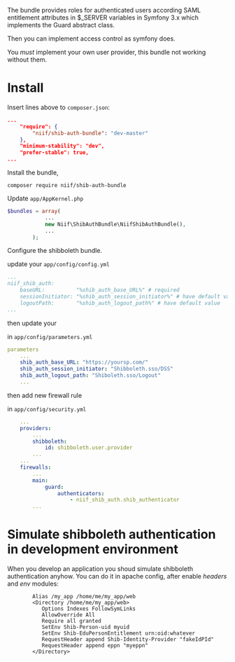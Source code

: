 The bundle provides roles for authenticated users according SAML entitlement attributes in $_SERVER variables
in Symfony 3.x which implements the Guard abstract class.

Then you can implement access control as symfony does.
 
 You _must_ implement your own user provider, this bundle not working without them.

# Install

Insert lines above to ```composer.json```:

```json
...
    "require": {
        "niif/shib-auth-bundle": "dev-master"
    },
    "minimum-stability": "dev",
    "prefer-stable": true,
...
```

Install the bundle,

```
composer require niif/shib-auth-bundle
```

Update ```app/AppKernel.php```

```php
$bundles = array(
            ...
            new Niif\ShibAuthBundle\NiifShibAuthBundle(),
            ...
        );

```

Configure the shibboleth bundle.

update your ```app/config/config.yml```

```yaml
...
niif_shib_auth:
    baseURL:          "%shib_auth_base_URL%" # required
    sessionInitiator: "%shib_auth_session_initiator%" # have default value
    logoutPath:       "%shib_auth_logout_path%" # have default value
...
```
then update your

in ```app/config/parameters.yml```

```yaml
parameters
    ...
    shib_auth_base_URL: "https://yoursp.com/"
    shib_auth_session_initiator: "Shibboleth.sso/DSS"
    shib_auth_logout_path: "Shiboleth.sso/Logout"
    ...
```

then add new firewall rule

in ```app/config/security.yml```

```yaml
    ...
    providers:
        ...
        shibboleth:
            id: shibboleth.user.provider
        ...
    ...
    firewalls:
        ...            
        main:
            guard:
                authenticators:
                    - niif_shib_auth.shib_authenticator
        ...
```

# Simulate shibboleth authentication in development environment

When you develop an application you shoud simulate shibboleth authentication anyhow.
You can do it in apache config, after enable *headers* and *env* modules:

```
        Alias /my_app /home/me/my_app/web
        <Directory /home/me/my_app/web>
           Options Indexes FollowSymLinks
           AllowOverride All
           Require all granted           
           SetEnv Shib-Person-uid myuid
           SetEnv Shib-EduPersonEntitlement urn:oid:whatever
           RequestHeader append Shib-Identity-Provider "fakeIdPId"
           RequestHeader append eppn "myeppn"
        </Directory>
```